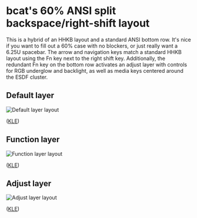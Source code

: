# bcat's 60% ANSI split backspace/right-shift layout

This is a hybrid of an HHKB layout and a standard ANSI bottom row. It's nice if
you want to fill out a 60% case with no blockers, or just really want a 6.25U
spacebar. The arrow and navigation keys match a standard HHKB layout using the
Fn key next to the right shift key. Additionally, the redundant Fn key on the
bottom row activates an adjust layer with controls for RGB underglow and
backlight, as well as media keys centered around the ESDF cluster.

## Default layer

![Default layer layout](https://i.imgur.com/HM0115k.png)

([KLE](http://www.keyboard-layout-editor.com/#/gists/327b41b5a933b3d44bf60ca9822e85dc))

## Function layer

![Function layer layout](https://i.imgur.com/XT3AtDl.png)

([KLE](http://www.keyboard-layout-editor.com/#/gists/c7a55e75285d474b6301140eaf53f915))

## Adjust layer

![Adjust layer layout](https://i.imgur.com/KxCtI50.png)

([KLE](http://www.keyboard-layout-editor.com/#/gists/6e1068e4f91bbacccaf5ac0acbeec79c))
